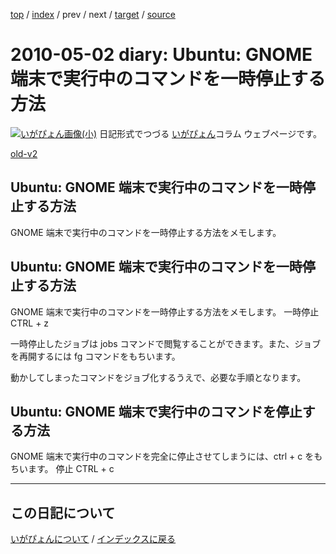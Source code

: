 [top](https://igapyon.github.io/diary/) 
 / [index](https://igapyon.github.io/diary/2010/index.html) 
 / prev 
 / next 
 / [target](https://igapyon.github.io/diary/2010/ig100502.html) 
 / [source](https://github.com/igapyon/diary/blob/gh-pages/2010/ig100502.html.src.md) 

2010-05-02 diary: Ubuntu: GNOME 端末で実行中のコマンドを一時停止する方法
=====================================================================================================
[![いがぴょん画像(小)](https://igapyon.github.io/diary/images/iga200306s.jpg "いがぴょん")](https://igapyon.github.io/diary/memo/memoigapyon.html) 日記形式でつづる [いがぴょん](https://igapyon.github.io/diary/memo/memoigapyon.html)コラム ウェブページです。

[old-v2](ig100502-orig.html)

## Ubuntu: GNOME 端末で実行中のコマンドを一時停止する方法

GNOME 端末で実行中のコマンドを一時停止する方法をメモします。

## Ubuntu: GNOME 端末で実行中のコマンドを一時停止する方法

GNOME 端末で実行中のコマンドを一時停止する方法をメモします。
一時停止
      CTRL + z
      
一時停止したジョブは jobs コマンドで閲覧することができます。また、ジョブを再開するには fg コマンドをもちいます。

動かしてしまったコマンドをジョブ化するうえで、必要な手順となります。

## Ubuntu: GNOME 端末で実行中のコマンドを停止する方法

GNOME 端末で実行中のコマンドを完全に停止させてしまうには、ctrl + c をもちいます。
停止
      CTRL + c


----------------------------------------------------------------------------------------------------

## この日記について
[いがぴょんについて](https://igapyon.github.io/diary/memo/memoigapyon.html) / [インデックスに戻る](https://igapyon.github.io/diary/idxall.html)
